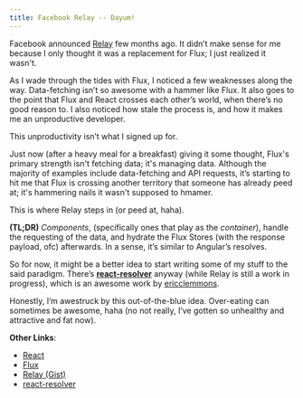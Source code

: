 ```yaml
---
title: Facebook Relay -- Dayum!
---
```


Facebook announced [Relay](https://gist.github.com/wincent/598fa75e22bdfa44cf47#What_is_Relay) few months ago. It didn’t make sense for me because I only thought it was a replacement for Flux; I just realized it wasn't.

As I wade through the tides with Flux, I noticed a few weaknesses along the way. Data-fetching isn’t so awesome with a hammer like Flux. It also goes to the point that Flux and React crosses each other’s world, when there’s no good reason to. I also noticed how stale the process is, and how it makes me an unproductive developer.

This unproductivity isn’t what I signed up for.

Just now (after a heavy meal for a breakfast) giving it some thought, Flux's primary strength isn't fetching data; it's managing data. Although the majority of examples include data-fetching and API requests, it’s starting to hit me that Flux is crossing another territory that someone has already peed at; it's hammering nails it wasn't supposed to hmamer.

This is where Relay steps in (or peed at, haha).

**(TL;DR)** *Components*, (specifically ones that play as the *container*), handle the requesting of the data, and hydrate the Flux Stores (with the response payload, ofc) afterwards. In a sense, it’s similar to Angular’s resolves.

So for now, it might be a better idea to start writing some of my stuff to the said paradigm. There’s [**react-resolver**](https://github.com/ericclemmons/react-resolver/) anyway (while Relay is still a work in progress), which is an awesome work by [ericclemmons](https://github.com/ericclemmons/).

Honestly, I’m awestruck by this out-of-the-blue idea. Over-eating can sometimes be awesome, haha (no not really, I’ve gotten so unhealthy and attractive and fat now).

**Other Links**:
- [React](https://facebook.github.io/react)
- [Flux](https://facebook.github.io/flux)
- [Relay (Gist)](https://gist.github.com/wincent/598fa75e22bdfa44cf47#What_is_Relay)
- [react-resolver](https://github.com/ericclemmons/react-resolver/)
